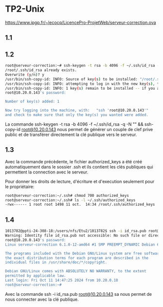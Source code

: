 # TP2-Unix

https://www.ipgp.fr/~lecocq/LicencePro-ProjetWeb/serveur-correction.ova


## 1.1



## 1.2

```bash
root@serveur-correction:~# ssh-keygen -t rsa -b 4096 -f ~/.ssh/id_rsa -q -N "" && ssh-copy-id root@10.20.0.143
/root/.ssh/id_rsa already exists.
Overwrite (y/n)? y
/usr/bin/ssh-copy-id: INFO: Source of key(s) to be installed: "/root/.ssh/id_rsa.pub"
/usr/bin/ssh-copy-id: INFO: attempting to log in with the new key(s), to filter out any that are already installed
/usr/bin/ssh-copy-id: INFO: 1 key(s) remain to be installed -- if you are prompted now it is to install the new keys
root@10.20.0.143's password: 

Number of key(s) added: 1

Now try logging into the machine, with:   "ssh 'root@10.20.0.143'"
and check to make sure that only the key(s) you wanted were added.

```
La commande ssh-keygen -t rsa -b 4096 -f ~/.ssh/id_rsa -q -N "" && ssh-copy-id root@10.20.0.143 nous permet de générer un couple de clef prive public et de transférer directement la clé publique vers le serveur.


## 1.3

Avec la commande précèdente, le fichier authorized_keys a été créé automatiquement dans le sossier .ssh et ils contient les clés publiques qui permettent la connection avec le serveur.

Pour donner les droits de lecture, d'écriture et d'execution seulement pour le propriétaire:
```bash
root@serveur-correction:~/.ssh# chmod 700 authorized_keys 
root@serveur-correction:~/.ssh# ls -l ~/.ssh/authorized_keys 
-rwx------ 1 root root 1498 11 oct.  14:34 /root/.ssh/authorized_keys
```
## 1.4

```bash
1013782@ppti-24-308-18:/users/nfs/Etu2/1013782$ ssh -i id_rsa.pub root@10.20.0.143
Warning: Identity file id_rsa.pub not accessible: No such file or directory.
root@10.20.0.143's password: 
Linux serveur-correction 6.1.0-12-amd64 #1 SMP PREEMPT_DYNAMIC Debian 6.1.52-1 (2023-09-07) x86_64

The programs included with the Debian GNU/Linux system are free software;
the exact distribution terms for each program are described in the
individual files in /usr/share/doc/*/copyright.

Debian GNU/Linux comes with ABSOLUTELY NO WARRANTY, to the extent
permitted by applicable law.
Last login: Fri Oct 11 14:47:25 2024 from 10.20.0.18
root@serveur-correction:~# 
```
Avec la commande ssh -i id_rsa.pub root@10.20.0.143 sa nous permet de nous connecter avec la clé publique.
